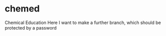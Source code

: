 # chemed
Chemical Education
Here I want to make a further branch, which should be protected by a password
